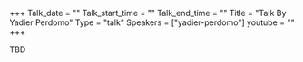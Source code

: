 +++
Talk_date = ""
Talk_start_time = ""
Talk_end_time = ""
Title = "Talk By Yadier Perdomo"
Type = "talk"
Speakers = ["yadier-perdomo"]
youtube = ""
+++

TBD
